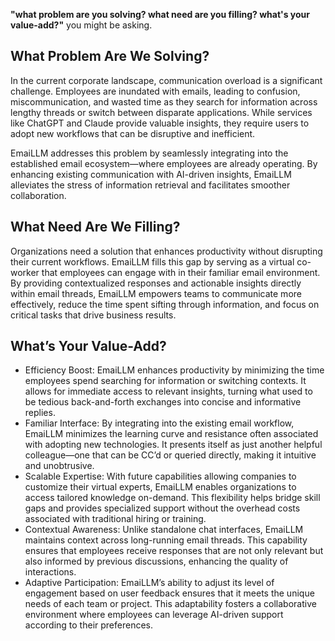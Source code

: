 **"what problem are you solving? what need are you filling? what's your value-add?"** you might be asking.

## What Problem Are We Solving?

In the current corporate landscape, communication overload is a significant challenge. Employees are inundated with emails, leading to confusion, miscommunication, and wasted time as they search for information across lengthy threads or switch between disparate applications. While services like ChatGPT and Claude provide valuable insights, they require users to adopt new workflows that can be disruptive and inefficient.

EmaiLLM addresses this problem by seamlessly integrating into the established email ecosystem—where employees are already operating. By enhancing existing communication with AI-driven insights, EmaiLLM alleviates the stress of information retrieval and facilitates smoother collaboration.

## What Need Are We Filling?

Organizations need a solution that enhances productivity without disrupting their current workflows. EmaiLLM fills this gap by serving as a virtual co-worker that employees can engage with in their familiar email environment. By providing contextualized responses and actionable insights directly within email threads, EmaiLLM empowers teams to communicate more effectively, reduce the time spent sifting through information, and focus on critical tasks that drive business results.

## What’s Your Value-Add?

- Efficiency Boost: EmaiLLM enhances productivity by minimizing the time employees spend searching for information or switching contexts. It allows for immediate access to relevant insights, turning what used to be tedious back-and-forth exchanges into concise and informative replies.
- Familiar Interface: By integrating into the existing email workflow, EmaiLLM minimizes the learning curve and resistance often associated with adopting new technologies. It presents itself as just another helpful colleague—one that can be CC’d or queried directly, making it intuitive and unobtrusive.
- Scalable Expertise: With future capabilities allowing companies to customize their virtual experts, EmaiLLM enables organizations to access tailored knowledge on-demand. This flexibility helps bridge skill gaps and provides specialized support without the overhead costs associated with traditional hiring or training.
- Contextual Awareness: Unlike standalone chat interfaces, EmaiLLM maintains context across long-running email threads. This capability ensures that employees receive responses that are not only relevant but also informed by previous discussions, enhancing the quality of interactions.
- Adaptive Participation: EmaiLLM’s ability to adjust its level of engagement based on user feedback ensures that it meets the unique needs of each team or project. This adaptability fosters a collaborative environment where employees can leverage AI-driven support according to their preferences.

